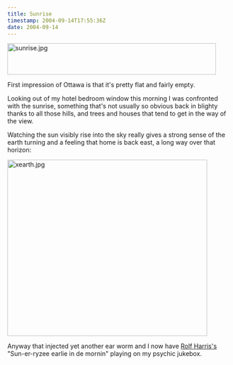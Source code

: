 ```yaml
---
title: Sunrise
timestamp: 2004-09-14T17:55:36Z
date: 2004-09-14
---
```


<img alt="sunrise.jpg" src="http://blog.whatfettle.com/archives/Toronto/sunrise.jpg" width="471" height="71" border="0" />

First impression of Ottawa is that it's pretty flat and fairly empty.
<!--more-->
Looking out of my hotel bedroom window this morning I was confronted with the sunrise, something that's not usually so obvious back in blighty thanks to all those hills, and trees and houses that tend to get in the way of the view. 

Watching the sun visibly rise into the sky really gives a strong sense of the earth turning and a feeling that home is back east, a long way over that horizon:

<img alt="xearth.jpg" src="http://blog.whatfettle.com/archives/Toronto/xearth.jpg" width="451" height="398" border="0" />

Anyway that injected yet another ear worm and I now have <a href='http://www.rolfharris.com/'>Rolf Harris's</a> "Sun-er-ryzee earlie in de mornin" playing on my psychic jukebox.
